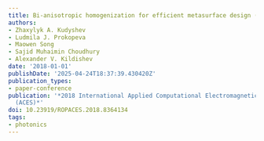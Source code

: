 ```yaml
---
title: Bi-anisotropic homogenization for efficient metasurface design (invited)
authors:
- Zhaxylyk A. Kudyshev
- Ludmila J. Prokopeva
- Maowen Song
- Sajid Muhaimin Choudhury
- Alexander V. Kildishev
date: '2018-01-01'
publishDate: '2025-04-24T18:37:39.430420Z'
publication_types:
- paper-conference
publication: '*2018 International Applied Computational Electromagnetics Society Symposium
  (ACES)*'
doi: 10.23919/ROPACES.2018.8364134
tags:
- photonics
---
```

